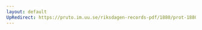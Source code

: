 ```yaml
---
layout: default
UpRedirect: https://pruto.im.uu.se/riksdagen-records-pdf/1880/prot-1880--fk--027/prot-1880--fk--027_037.pdf
---
```

